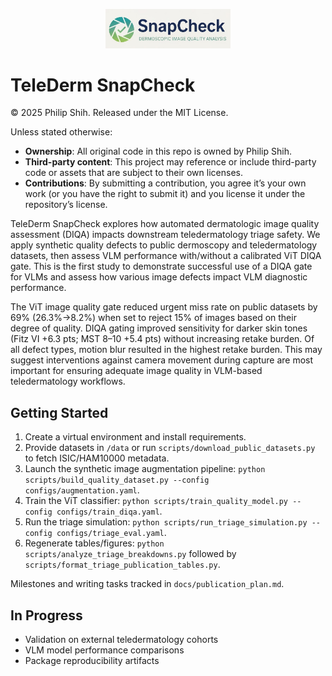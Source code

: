 <p align="center">
  <img src="snapcheck/logo.jpg" alt="TeleDerm SnapCheck logo" width="200">
</p>

# TeleDerm SnapCheck
© 2025 Philip Shih. Released under the MIT License. 

Unless stated otherwise:
- **Ownership**: All original code in this repo is owned by Philip Shih.
- **Third-party content**: This project may reference or include third-party code or assets that are subject to their own licenses.
- **Contributions**: By submitting a contribution, you agree it’s your own work (or you have the right to submit it) and you license it under the repository’s license.

TeleDerm SnapCheck explores how automated dermatologic image quality assessment (DIQA) impacts downstream teledermatology triage safety. We apply synthetic quality defects to public dermoscopy and teledermatology datasets, then assess VLM performance with/without a calibrated ViT DIQA gate. This is the first study to demonstrate successful use of a DIQA gate for VLMs and assess how various image defects impact VLM diagnostic performance.

The ViT image quality gate reduced urgent miss rate on public datasets by 69% (26.3%→8.2%) when set to reject 15% of images based on their degree of quality. DIQA gating improved sensitivity for darker skin tones (Fitz VI +6.3 pts; MST 8–10 +5.4 pts) without increasing retake burden. Of all defect types, motion blur resulted in the highest retake burden. This may suggest interventions against camera movement during capture are most important for ensuring adequate image quality in VLM-based teledermatology workflows.

## Getting Started

1. Create a virtual environment and install requirements.
2. Provide datasets in `/data` or run `scripts/download_public_datasets.py` to fetch ISIC/HAM10000 metadata.
3. Launch the synthetic image augmentation pipeline: `python scripts/build_quality_dataset.py --config configs/augmentation.yaml`.
4. Train the ViT classifier: `python scripts/train_quality_model.py --config configs/train_diqa.yaml`.
5. Run the triage simulation: `python scripts/run_triage_simulation.py --config configs/triage_eval.yaml`.
6. Regenerate tables/figures: `python scripts/analyze_triage_breakdowns.py` followed by `scripts/format_triage_publication_tables.py`.

Milestones and writing tasks tracked in `docs/publication_plan.md`.

## In Progress

- Validation on external teledermatology cohorts
- VLM model performance comparisons
- Package reproducibility artifacts
